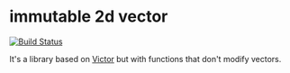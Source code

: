# immutable 2d vector

[![Build Status](https://travis-ci.org/neojski/immutable-vector2d.svg)](https://travis-ci.org/neojski/immutable-vector2d)

It's a library based on [Victor](https://github.com/maxkueng/victor) but with functions that don't modify vectors.
